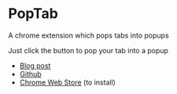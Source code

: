# PopTab

A chrome extension which pops tabs into popups

Just click the button to pop your tab into a popup

* [Blog post](https://keithirwin.us/blog/2016/04/poptab)
* [Github](https://github.com/keith24/poptab/)
* [Chrome Web Store](https://chrome.google.com/webstore/detail/poptab/pmchkfppgomcdihepljjhaccimakbhki) (to install)
